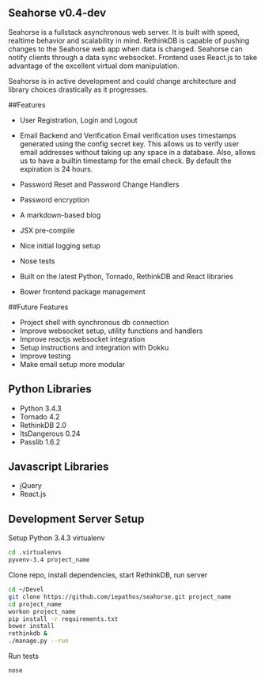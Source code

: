 Seahorse v0.4-dev
----------------
Seahorse is a fullstack asynchronous web server.  It is built with speed, realtime behavior and scalability in mind.  RethinkDB is capable of pushing changes to the Seahorse web app when data is changed.  Seahorse can notify clients through a data sync websocket.  Frontend uses React.js to take advantage of the excellent virtual dom manipulation.

Seahorse is in active development and could change architecture and library choices drastically as it progresses.

##Features
+ User Registration, Login and Logout
+ Email Backend and Verification
    Email verification uses timestamps generated using the config secret key.  This allows us to verify user email addresses without taking up any space in a database.  Also, allows us to have a builtin timestamp for the email check.  By default the expiration is 24 hours.
+ Password Reset and Password Change Handlers
+ Password encryption

+ A markdown-based blog

+ JSX pre-compile
+ Nice initial logging setup
+ Nose tests
+ Built on the latest Python, Tornado, RethinkDB and React libraries

+ Bower frontend package management

##Future Features
+ Project shell with synchronous db connection
+ Improve websocket setup, utility functions and handlers
+ Improve reactjs websocket integration
+ Setup instructions and integration with Dokku
+ Improve testing
+ Make email setup more modular



Python Libraries
----------------
+ Python 3.4.3
+ Tornado 4.2
+ RethinkDB 2.0
+ ItsDangerous 0.24
+ Passlib 1.6.2


Javascript Libraries
----------------
+ jQuery
+ React.js



Development Server Setup
----------------
Setup Python 3.4.3 virtualenv
````bash
cd .virtualenvs
pyvenv-3.4 project_name
````


Clone repo, install dependencies, start RethinkDB, run server
````bash
cd ~/Devel
git clone https://github.com/iepathos/seahorse.git project_name
cd project_name
workon project_name
pip install -r requirements.txt
bower install
rethinkdb &
./manage.py --run
````

Run tests
````bash
nose
````